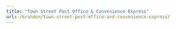 ```yaml
---
title: "Town Street Post Office & Convenience Express"
url: /brandon/town-street-post-office-and-convenience-express/
---
```


